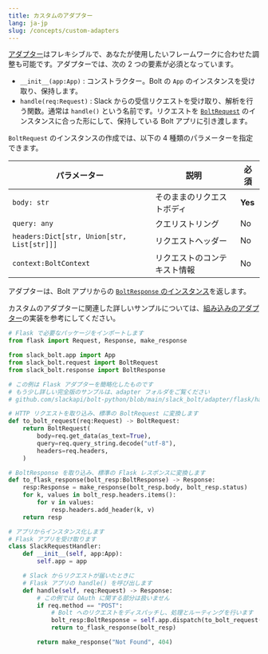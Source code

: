 ```yaml
---
title: カスタムのアダプター
lang: ja-jp
slug: /concepts/custom-adapters
---
```


[アダプター](/bolt-python/concepts/adapters)はフレキシブルで、あなたが使用したいフレームワークに合わせた調整も可能です。アダプターでは、次の 2 つの要素が必須となっています。

- `__init__(app:App)` : コンストラクター。Bolt の `App` のインスタンスを受け取り、保持します。
- `handle(req:Request)` : Slack からの受信リクエストを受け取り、解析を行う関数。通常は `handle()` という名前です。リクエストを [`BoltRequest`](https://github.com/slackapi/bolt-python/blob/main/slack_bolt/request/request.py) のインスタンスに合った形にして、保持している Bolt アプリに引き渡します。

`BoltRequest` のインスタンスの作成では、以下の 4 種類のパラメーターを指定できます。

| パラメーター | 説明 | 必須 |
|-----------|-------------|-----------|
| `body: str` | そのままのリクエストボディ | **Yes** |
| `query: any` | クエリストリング | No |
| `headers:Dict[str, Union[str, List[str]]]` | リクエストヘッダー | No |
| `context:BoltContext` | リクエストのコンテキスト情報 | No |

アダプターは、Bolt アプリからの [`BoltResponse` のインスタンス](https://github.com/slackapi/bolt-python/blob/main/slack_bolt/response/response.py)を返します。

カスタムのアダプターに関連した詳しいサンプルについては、[組み込みのアダプター](https://github.com/slackapi/bolt-python/tree/main/slack_bolt/adapter)の実装を参考にしてください。

```python
# Flask で必要なパッケージをインポートします
from flask import Request, Response, make_response

from slack_bolt.app import App
from slack_bolt.request import BoltRequest
from slack_bolt.response import BoltResponse

# この例は Flask アダプターを簡略化したものです
# もう少し詳しい完全版のサンプルは、adapter フォルダをご覧ください
# github.com/slackapi/bolt-python/blob/main/slack_bolt/adapter/flask/handler.py

# HTTP リクエストを取り込み、標準の BoltRequest に変換します
def to_bolt_request(req:Request) -> BoltRequest:
    return BoltRequest(
        body=req.get_data(as_text=True),
        query=req.query_string.decode("utf-8"),
        headers=req.headers,
    )

# BoltResponse を取り込み、標準の Flask レスポンスに変換します
def to_flask_response(bolt_resp:BoltResponse) -> Response:
    resp:Response = make_response(bolt_resp.body, bolt_resp.status)
    for k, values in bolt_resp.headers.items():
        for v in values:
            resp.headers.add_header(k, v)
    return resp

# アプリからインスタンス化します
# Flask アプリを受け取ります
class SlackRequestHandler:
    def __init__(self, app:App):
        self.app = app

    # Slack からリクエストが届いたときに
    # Flask アプリの handle() を呼び出します
    def handle(self, req:Request) -> Response:
        # この例では OAuth に関する部分は扱いません
        if req.method == "POST":
            # Bolt へのリクエストをディスパッチし、処理とルーティングを行います
            bolt_resp:BoltResponse = self.app.dispatch(to_bolt_request(req))
            return to_flask_response(bolt_resp)

        return make_response("Not Found", 404)
```